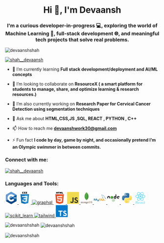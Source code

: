 <h1 align="center">Hi 👋, I'm Devaansh</h1>
<h3 align="center">I'm a curious developer-in-progress 💻, exploring the world of Machine Learning 🤖, full-stack development 🌐, and meaningful tech projects that solve real problems.</h3>

<p align="left"> <img src="https://komarev.com/ghpvc/?username=devaanshshah&label=Profile%20views&color=0e75b6&style=flat" alt="devaanshshah" /> </p>

<p align="left"> <a href="https://twitter.com/shah__devaansh" target="blank"><img src="https://img.shields.io/twitter/follow/shah__devaansh?logo=twitter&style=for-the-badge" alt="shah__devaansh" /></a> </p>


- 🌱 I’m currently learning **Full stack development/deployment and AI/ML concepts**

- 👯 I’m looking to collaborate on **ResourceX ( a smart platform for students to manage, share, and optimize learning & research resources.)**

- 🔭 I’m also currently working on **Research Paper for Cervical Cancer Detection using segmentation techniques**

- 💬 Ask me about **HTML,CSS,JS ,SQL, REACT , PYTHON , C++**

- 📫 How to reach me **devaanshwork30@gmail.com**

- ⚡ Fun fact **I code by day, game by night, and occasionally pretend I’m an Olympic swimmer in between commits.**

<h3 align="left">Connect with me:</h3>
<p align="left">
<a href="https://twitter.com/shah__devaansh" target="blank"><img align="center" src="https://raw.githubusercontent.com/rahuldkjain/github-profile-readme-generator/master/src/images/icons/Social/twitter.svg" alt="shah__devaansh" height="30" width="40" /></a>
</p>

<h3 align="left">Languages and Tools:</h3>
<p align="left"> <a href="https://www.w3schools.com/cpp/" target="_blank" rel="noreferrer"> <img src="https://raw.githubusercontent.com/devicons/devicon/master/icons/cplusplus/cplusplus-original.svg" alt="cplusplus" width="40" height="40"/> </a> <a href="https://www.w3schools.com/css/" target="_blank" rel="noreferrer"> <img src="https://raw.githubusercontent.com/devicons/devicon/master/icons/css3/css3-original-wordmark.svg" alt="css3" width="40" height="40"/> </a> <a href="https://graphql.org" target="_blank" rel="noreferrer"> <img src="https://www.vectorlogo.zone/logos/graphql/graphql-icon.svg" alt="graphql" width="40" height="40"/> </a> <a href="https://www.w3.org/html/" target="_blank" rel="noreferrer"> <img src="https://raw.githubusercontent.com/devicons/devicon/master/icons/html5/html5-original-wordmark.svg" alt="html5" width="40" height="40"/> </a> <a href="https://developer.mozilla.org/en-US/docs/Web/JavaScript" target="_blank" rel="noreferrer"> <img src="https://raw.githubusercontent.com/devicons/devicon/master/icons/javascript/javascript-original.svg" alt="javascript" width="40" height="40"/> </a> <a href="https://www.mongodb.com/" target="_blank" rel="noreferrer"> <img src="https://raw.githubusercontent.com/devicons/devicon/master/icons/mongodb/mongodb-original-wordmark.svg" alt="mongodb" width="40" height="40"/> </a> <a href="https://www.mysql.com/" target="_blank" rel="noreferrer"> <img src="https://raw.githubusercontent.com/devicons/devicon/master/icons/mysql/mysql-original-wordmark.svg" alt="mysql" width="40" height="40"/> </a> <a href="https://nodejs.org" target="_blank" rel="noreferrer"> <img src="https://raw.githubusercontent.com/devicons/devicon/master/icons/nodejs/nodejs-original-wordmark.svg" alt="nodejs" width="40" height="40"/> </a> <a href="https://www.python.org" target="_blank" rel="noreferrer"> <img src="https://raw.githubusercontent.com/devicons/devicon/master/icons/python/python-original.svg" alt="python" width="40" height="40"/> </a> <a href="https://reactjs.org/" target="_blank" rel="noreferrer"> <img src="https://raw.githubusercontent.com/devicons/devicon/master/icons/react/react-original-wordmark.svg" alt="react" width="40" height="40"/> </a> <a href="https://scikit-learn.org/" target="_blank" rel="noreferrer"> <img src="https://upload.wikimedia.org/wikipedia/commons/0/05/Scikit_learn_logo_small.svg" alt="scikit_learn" width="40" height="40"/> </a> <a href="https://tailwindcss.com/" target="_blank" rel="noreferrer"> <img src="https://www.vectorlogo.zone/logos/tailwindcss/tailwindcss-icon.svg" alt="tailwind" width="40" height="40"/> </a> <a href="https://www.typescriptlang.org/" target="_blank" rel="noreferrer"> <img src="https://raw.githubusercontent.com/devicons/devicon/master/icons/typescript/typescript-original.svg" alt="typescript" width="40" height="40"/> </a> </p>

<p><img align="left" src="https://github-readme-stats.vercel.app/api/top-langs?username=devaanshshah&show_icons=true&locale=en&layout=compact" alt="devaanshshah" /></p>

<p>&nbsp;<img align="center" src="https://github-readme-stats.vercel.app/api?username=devaanshshah&show_icons=true&locale=en" alt="devaanshshah" /></p>

<p><img align="center" src="https://github-readme-streak-stats.herokuapp.com/?user=devaanshshah&" alt="devaanshshah" /></p>
